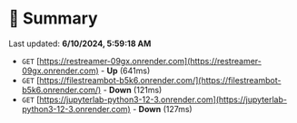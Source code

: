 # 📖 Summary
Last updated: **6/10/2024, 5:59:18 AM**

- `GET` [https://restreamer-09gx.onrender.com](https://restreamer-09gx.onrender.com) - **Up** (641ms)
- `GET` [https://filestreambot-b5k6.onrender.com/](https://filestreambot-b5k6.onrender.com/) - **Down** (121ms)
- `GET` [https://jupyterlab-python3-12-3.onrender.com](https://jupyterlab-python3-12-3.onrender.com) - **Down** (127ms)
